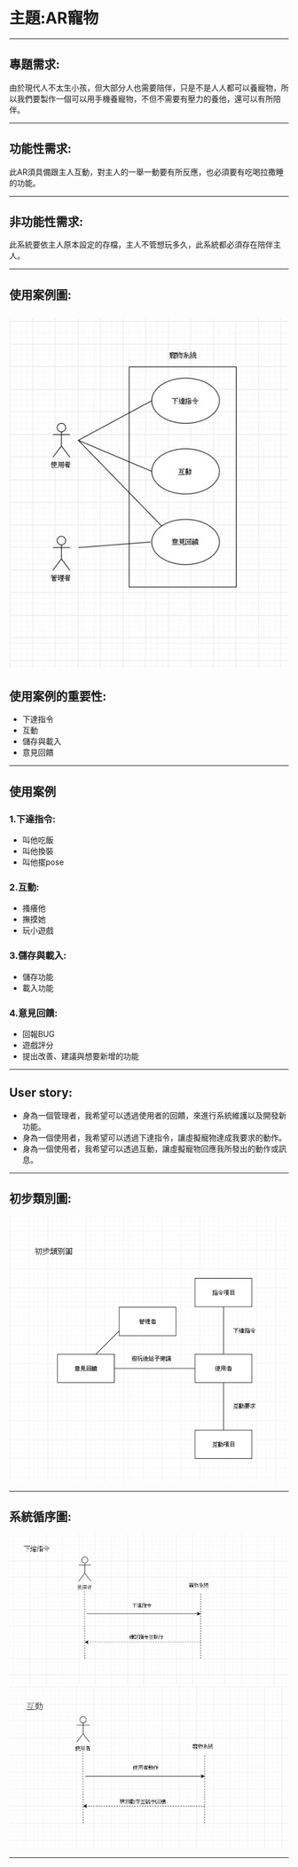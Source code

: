 # 主題:AR寵物
---
## 專題需求:
由於現代人不太生小孩，但大部分人也需要陪伴，只是不是人人都可以養寵物，所以我們要製作一個可以用手機養寵物，不但不需要有壓力的養他，還可以有所陪伴。

---
## 功能性需求:
此AR須具備跟主人互動，對主人的一舉一動要有所反應，也必須要有吃喝拉撒睡的功能。
    
---
## 非功能性需求:
此系統要依主人原本設定的存檔，主人不管想玩多久，此系統都必須存在陪伴主人。
    
---
## 使用案例圖:
![team](73321514_2957478364265621_6641065229792837632_n.jpg)
---
## 使用案例的重要性:
 - 下達指令
 - 互動
 - 儲存與載入 
 - 意見回饋
 

---
## 使用案例
### 1.下達指令:
 - 叫他吃飯
 - 叫他換裝
 - 叫他擺pose

### 2.互動:
 - 搔癢他
 - 撫摸她
 - 玩小遊戲
 
### 3.儲存與載入:
 - 儲存功能
 - 載入功能
 
### 4.意見回饋:
 - 回報BUG
 - 遊戲評分
 - 提出改善、建議與想要新增的功能

---
## User story:
 - 身為一個管理者，我希望可以透過使用者的回饋，來進行系統維護以及開發新功能。
 - 身為一個使用者，我希望可以透過下達指令，讓虛擬寵物達成我要求的動作。
 - 身為一個使用者，我希望可以透過互動，讓虛擬寵物回應我所發出的動作或訊息。

---
## 初步類別圖:
![team](73214057_528269847949999_2838616586837819392_n.jpg)

---
## 系統循序圖:
![team](74441732_395267174716440_3624900604813377536_n.jpg)
![team](73121572_2472694899719013_5696050967292674048_n.jpg)

---

